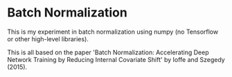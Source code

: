 Batch Normalization
===================

This is my experiment in batch normalization using numpy (no Tensorflow or other high-level libraries).

This is all based on the paper 'Batch Normalization: Accelerating Deep Network Training by Reducing Internal Covariate Shift' by Ioffe and Szegedy (2015).
